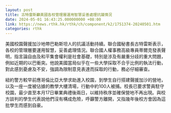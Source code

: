```yaml
---
layout: post
title: 古特雷斯籲美國各校管理層運用智慧妥善處理抗議情況
date: 2024-05-01 16:43:25.000000000 +08:00
link: https://news.rthk.hk/rthk/ch/component/k2/1751374-20240501.htm
categories: rthk
---
```


美國校園聲援加沙地帶巴勒斯坦人的抗議活動持續。聯合國秘書長古特雷斯表示，各校的管理層要運用智慧，妥善處理情況。聯合國人權事務高級專員蒂爾克發表聲明，指言論自由及和平集會權利是社會基礎，特別是涉及有嚴重分歧的重大問題，例如近期的以巴衝突。他說美國當局似乎在一些大學採取不合乎比例的執法行動，對此感到憂慮及不安，強調為限制意見表達而採取的行動，務必仔細審查。

紐約警方較早前應哥倫比亞大學求助進入校園，到學生自行搭建聲援加沙的營地，以及一座一度被佔據的教學大樓清場，行動中約100人被捕。校長已要求警員駐守校園，最少直至本月17日畢業典禮後兩日，以維持秩序並確保營地不再出現。與校方談判的學生代表說他們沒有構成危險，呼籲警方離開，又指幾年後校方會因為這批學生而感到自豪。
